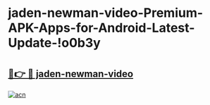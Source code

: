 # jaden-newman-video-Premium-APK-Apps-for-Android-Latest-Update-!o0b3y

# <h2><a href="https://7r28yt.esa.edu.pl?title=jaden-newman-video&ref=o0b3y">🔗👉 🔴 jaden-newman-video</a></h2>

[![acn](https://github.com/user-attachments/assets/0f9c940e-d8b0-45ae-aac7-cd30a18b3e1c)](https://7r28yt.esa.edu.pl?title=jaden-newman-video&ref=o0b3y)

